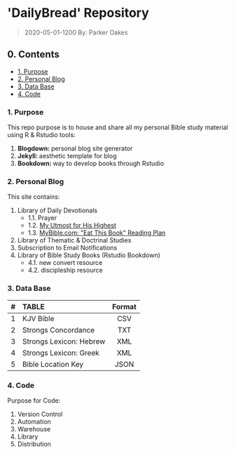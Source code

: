 # 'DailyBread' Repository

> 2020-05-01-1200
> By: Parker Oakes

## 0. Contents

- [1. Purpose](#1-purpose)
- [2. Personal Blog](#1-personal-blog)
- [3. Data Base](#2-data-base)
- [4. Code](#3-code)

### 1. Purpose

This repo purpose is to house and share all my personal Bible study material using R & Rstudio tools:

1. <b> Blogdown: </b> personal blog site generator
2. <b> Jekyll:   </b> aesthetic template for blog
3. <b> Bookdown: </b> way to develop books through Rstudio

### 2. Personal Blog

This site contains:

1. Library of Daily Devotionals
    - 1.1. Prayer
    - 1.2. [My Utmost for His Highest](https://utmost.org/)
    - 1.3. [MyBible.com: "Eat This Book" Reading Plan](https://my.bible.com/users/ParkerOakes/reading-plans/206-eat-this-book/subscription/435952819)
2. Library of Thematic & Doctrinal Studies
3. Subscription to Email Notifications
4. Library of Bible Study Books (Rstudio Bookdown)
    - 4.1. new convert resource
    - 4.2. discipleship resource

### 3. Data Base

|   #   | TABLE                   | Format |
| :---: | :---------------------- | :----: |
|   1   | KJV Bible               |  CSV   |
|   2   | Strongs Concordance     |  TXT   |
|   3   | Strongs Lexicon: Hebrew |  XML   |
|   4   | Strongs Lexicon: Greek  |  XML   |
|   5   | Bible Location Key      |  JSON  |

### 4. Code

Purpose for Code:

1. Version Control
2. Automation
3. Warehouse
4. Library
5. Distribution
